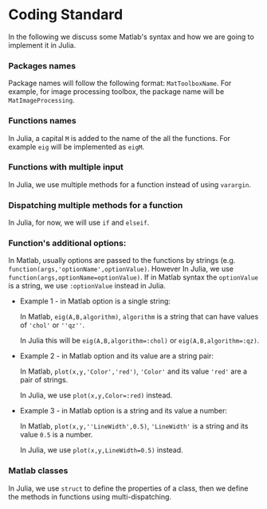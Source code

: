 # Coding Standard
In the following we discuss some Matlab's syntax and how we are going to implement it in Julia.

### Packages names
Package names will follow the following format: `MatToolboxName`. For example, for image processing toolbox, the package name will be `MatImageProcessing`.

### Functions names
In Julia, a capital `M` is added to the name of the all the functions. For example `eig` will be implemented as `eigM`.

### Functions with multiple input
In Julia, we use multiple methods for a function instead of using `varargin`.

### Dispatching multiple methods for a function
In Julia, for now, we will use `if` and `elseif`.

### Function's additional options:
In Matlab, usually options are passed to the functions by strings (e.g. `function(args,'optionName',optionValue)`. However In Julia, we use `function(args,optionName=optionValue)`. If  in Matlab syntax the `optionValue` is a string, we use `:optionValue` instead in Julia.

* Example 1 - in Matlab option is a single string:

  In Matlab, ``eig(A,B,algorithm)``, `algorithm` is a string that can have values of `'chol'` or `''qz''`.

  In Julia this will be `eig(A,B,algorithm=:chol)` or `eig(A,B,algorithm=:qz)`.

* Example 2 - in Matlab option and its value are a string pair:

  In Matlab, `plot(x,y,'Color','red')`, `'Color'` and its value `'red'` are a pair of strings. 
 
  In Julia, we use `plot(x,y,Color=:red)` instead.

* Example 3 -  in Matlab option is a string and its value a number:

  In Matlab, `plot(x,y,''LineWidth',0.5)`, `'LineWidth'` is a string and its value `0.5` is a number. 
 
  In Julia, we use `plot(x,y,LineWidth=0.5)` instead.

### Matlab classes
In Julia, we use `struct` to define the properties of a class, then we define the methods in functions using multi-dispatching.
